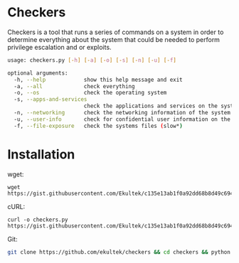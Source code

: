 # Checkers

Checkers is a tool that runs a series of commands on a system in order to determine everything about the system that could be needed to perform privilege escalation and or exploits.


```bash
usage: checkers.py [-h] [-a] [-o] [-s] [-n] [-u] [-f]

optional arguments:
  -h, --help            show this help message and exit
  -a, --all             check everything
  -o, --os              check the operating system
  -s, --apps-and-services
                        check the applications and services on the system
  -n, --networking      check the networking information of the system
  -u, --user-info       check for confidential user information on the system
  -f, --file-exposure   check the systems files (slow*)

```

# Installation
wget:
```
wget https://gist.githubusercontent.com/Ekultek/c135e13ab1f0a92dd68b8d49c694fdab/raw/db310522db4124c78e964788189b1dd5eef0baff/checkers.py
```

cURL:
```
curl -o checkers.py https://gist.githubusercontent.com/Ekultek/c135e13ab1f0a92dd68b8d49c694fdab/raw/db310522db4124c78e964788189b1dd5eef0baff/checkers.py
```

Git:
```bash
git clone https://github.com/ekultek/checkers && cd checkers && python checkers.py
```